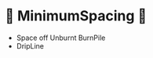 # 🔺 <route>MinimumSpacing </route>🔺

- Space off Unburnt BurnPile
- DripLine

<!-- @include: /../Placeholder_RouteProfile.md -->